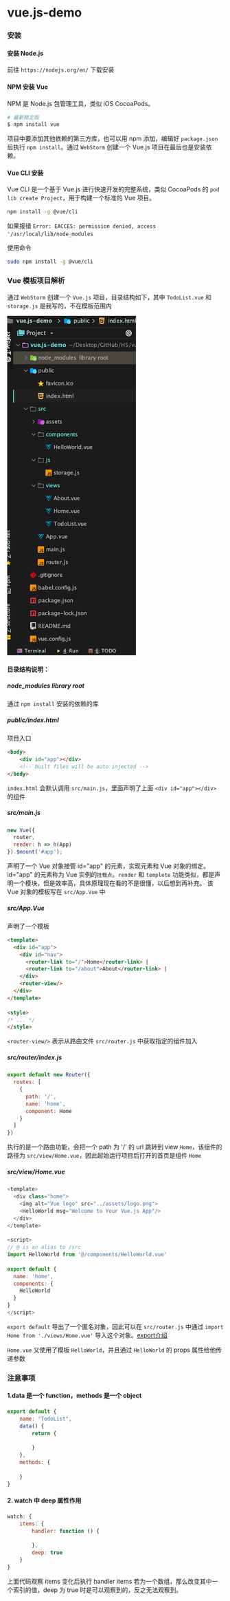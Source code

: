 # vue.js-demo

### 安装

#### 安装 Node.js

前往 `https://nodejs.org/en/` 下载安装

#### NPM 安装 Vue
NPM 是 Node.js 包管理工具，类似 iOS CocoaPods。

```bash
# 最新稳定版
$ npm install vue
```

项目中要添加其他依赖的第三方库，也可以用 npm 添加，编辑好 `package.json` 后执行 `npm install`。通过 `WebStorm` 创建一个 Vue.js 项目在最后也是安装依赖。

#### Vue CLI 安装

Vue CLI 是一个基于 Vue.js 进行快速开发的完整系统，类似 CocoaPods 的 `pod lib create Project`，用于构建一个标准的 Vue 项目。

```bash
npm install -g @vue/cli
```

如果报错 
`Error: EACCES: permission denied, access '/usr/local/lib/node_modules`

使用命令
```bash
sudo npm install -g @vue/cli
```


### Vue 模板项目解析

通过 `WebStorm` 创建一个 `Vue.js` 项目，目录结构如下，其中 `TodoList.vue` 和 `storage.js` 是我写的，不在模板范围内

![1.png](./ScreenShot/1.png)


#### 目录结构说明：

##### node_modules library root

通过 `npm install` 安装的依赖的库

##### public/index.html

项目入口

```html
<body>
    <div id="app"></div>
    <!-- built files will be auto injected -->
</body>
```

`index.html` 会默认调用 `src/main.js`，里面声明了上面 `<div id="app"></div>` 的组件

##### src/main.js

```js
new Vue({
  router,
  render: h => h(App)
}).$mount('#app');
```
声明了一个 Vue 对象接管 id="app" 的元素，实现元素和 Vue 对象的绑定。id="app" 的元素称为 Vue 实例的`挂载点`。`render` 和 `templete` 功能类似，都是声明一个模块，但是效率高，具体原理现在看的不是很懂，以后想到再补充。
该 Vue 对象的模板写在 `src/App.Vue` 中

##### src/App.Vue

声明了一个模板

```html
<template>
  <div id="app">
    <div id="nav">
      <router-link to="/">Home</router-link> |
      <router-link to="/about">About</router-link> |
    </div>
    <router-view/>
  </div>
</template>

<style>
/* ... */
</style>

```

`<router-view/>` 表示从路由文件 `src/router.js` 中获取指定的组件加入

##### src/router/index.js

```js
export default new Router({
  routes: [
    {
      path: '/',
      name: 'home',
      component: Home
    }
  ]
})
```

执行的是一个路由功能，会把一个 path 为 '/' 的 url 跳转到 view `Home`，该组件的路径为 `src/view/Home.vue`，因此起始运行项目后打开的首页是组件 `Home`

##### src/view/Home.vue

```js
<template>
  <div class="home">
    <img alt="Vue logo" src="../assets/logo.png">
    <HelloWorld msg="Welcome to Your Vue.js App"/>
  </div>
</template>

<script>
// @ is an alias to /src
import HelloWorld from '@/components/HelloWorld.vue'

export default {
  name: 'home',
  components: {
    HelloWorld
  }
}
</script>
```

`export default` 导出了一个匿名对象，因此可以在 `src/router.js` 中通过 `import Home from './views/Home.vue'` 导入这个对象。[export介绍](https://developer.mozilla.org/zh-CN/docs/Web/JavaScript/Reference/Statements/export)

`Home.vue` 又使用了模板 `HelloWorld`，并且通过 `HelloWorld` 的 props 属性给他传递参数

### 注意事项

#### 1.data 是一个 function，methods 是一个 object
```js
export default {
    name: "TodoList",
    data() {
        return {
            
        }
    },
    methods: {
          
    }
}
```

#### 2. watch 中 deep 属性作用

```js
watch: {
    items: {
        handler: function () {
              
        },
        deep: true
    }
}
```
上面代码观察 items 变化后执行 handler
items 若为一个数组，那么改变其中一个索引的值，deep 为 true 时是可以观察到的，反之无法观察到。
